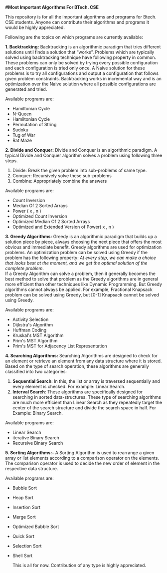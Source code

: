 **#Most Important Algorithms For BTech. CSE**    

This repository is for all the important algorithms and programs for Btech. CSE students. Anyone can contribute their algorithms and programs it would be highly appreciated.  

Following are the topics on which programs are currently available:

**1. Backtracking:**
Backtracking is an algorithmic paradigm that tries different solutions until finds a solution that “works”. Problems which are typically solved using backtracking technique have following property in common. These problems can only be solved by trying every possible configuration and each configuration is tried only once. A Naive solution for these problems is to try all configurations and output a configuration that follows given problem constraints. Backtracking works in incremental way and is an optimization over the Naive solution where all possible configurations are generated and tried.
  
  Available programs are:  
- Hamiltonian Cycle  
- N-Queen  
- Hamiltonian Cycle  
- Permutation of String  
- Sudoku  
- Tug of War  
- Rat Maze 
  
**2. Divide and Conquer:**
Divide and Conquer is an algorithmic paradigm. A typical Divide and Conquer algorithm solves a problem using following three steps.  

1. Divide: Break the given problem into sub-problems of same type.  
2. Conquer:  Recursively solve these sub-problems  
3. Combine:  Appropriately combine the answers
  
  Available programs are:  
- Count Inversion  
- Median Of 2 Sorted Arrays  
- Power ( x , n )  
- Optimized Count Inversion  
- Optimized Median Of 2 Sorted Arrays  
- Optimized and Extended Version of Power( x , n )  

**3. Greedy Algorithms:**
 Greedy is an algorithmic paradigm that builds up a solution piece by piece, always choosing the next piece that offers the most obvious and immediate benefit. Greedy algorithms are used for optimization problems. An optimization problem can be solved using Greedy if the problem has the following property: _At every step, we can make a choice that looks best at the moment, and we get the optimal solution of the complete problem_.  
If a Greedy Algorithm can solve a problem, then it generally becomes the best method to solve that problem as the Greedy algorithms are in general more efficient than other techniques like Dynamic Programming. But Greedy algorithms cannot always be applied. For example, Fractional Knapsack problem can be solved using Greedy, but [0-1] Knapsack cannot be solved using Greedy.
  
  Available programs are:  
- Activity Selection  
- Dijkstra's Algorithm  
- Huffman Coding  
- Kruskal's MST Algorithm  
- Prim's MST Algorithm  
- Prim's MST for Adjacency List Representation  

**4. Searching Algorithms:**
Searching Algorithms are designed to check for an element or retrieve an element from any data structure where it is stored. Based on the type of search operation, these algorithms are generally classified into two categories:

1.  **Sequential Search**: In this, the list or array is traversed sequentially and every element is checked. For example:  Linear Search.
2.  **Interval Search**: These algorithms are specifically designed for searching in sorted data-structures. These type of searching algorithms are much more efficient than Linear Search as they repeatedly target the center of the search structure and divide the search space in half. For Example:  Binary Search.
  
  Available programs are:  
- Linear Search  
- iterative Binary Search  
- Recursive Binary Search  
  
**5. Sorting Algorithms:-**
A Sorting Algorithm is used to rearrange a given array or list elements according to a comparison operator on the elements. The comparison operator is used to decide the new order of element in the respective data structure.
  
  Available programs are:  
- Bubble Sort  
- Heap Sort  
- Insertion Sort  
- Merge Sort  
- Optimized Bubble Sort  
- Quick Sort  
- Selection Sort  
- Shell Sort  
  
  
  This is all for now.
  Contribution of any type is highly appreciated.

